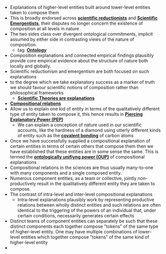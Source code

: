 - Explanations of higher-level entities built around lower-level entities taken to compose them 
- This is broadly endorsed across **[scientific reductionists](../notes/scientific_reductionists)** and **[Scientific Emergentists](../notes/Scientific_Emergentists)**, their disputes no longer concern the existence of composition at all levels in nature 
- The two sides class over divergent ontological commitments, implicit assumed by either side in contrasting views of the nature of composition.
	- tag: **[Ontology](../notes/Ontology)**
- Composition explanations and connected empirical findings plausibly provide core empirical evidence about the structure of nature both locally and globally. 
- Scientific reductionism and emergentism are both focused on such explanations
- to the degree which we take explanatory success as a marker of truth we should favour scientific notions of composition rather than philosophical frameworks 
	- **[Scientific Theories are explanations](../notes/Scientific_Theories_are_explanations)**
- **[Compositional relations](../notes/Compositional_relations)**
- Allow us to explain one kid of entity in terms of the qualitatively different type of entity taken to compose it, this hence results in **[Piercing Explanatory Power (PEP)](../notes/Piercing_Explanatory_Power_(PEP))**
	- We can explain a conception of nature used in our scientific accounts, like the hardness of a diamond using utterly different kinds of entity such as the **[covalent bonding](../notes/covalent_bonding)** of carbon atoms 
- Once we have successfully supplied a compositional explanation of certain entities in terms of certain others that compose them then we have established that these entities are in some sense the same. This is termed the **[ontologically unifiyng power (OUP)](../notes/ontologically_unifiyng_power_(OUP))** of compositional explanations
- Compositional relations in the sciences are thus usually many-to-one with many components and a single composed entity.  
- Numerous component entities, as a team or collective, jointly non-productively result in the qualitatively different entity they are taken to compose. 
- The contrast of intra-level and inter-level compositional explanations
	- Intra-level explanations plausibly work by representing productive relations between wholly distinct entities and such relations are often identical to the triggering of the powers of an individual that, under certain conditions, necessarily generates certain effects 
- Distinct teams of component entities can separately be such that these distinct components each together compose "tokens" of the same type of higher-level entity. One may have multiple combinations of lower-level entities which together compose "tokens" of the same kind of higher-level entity
- 